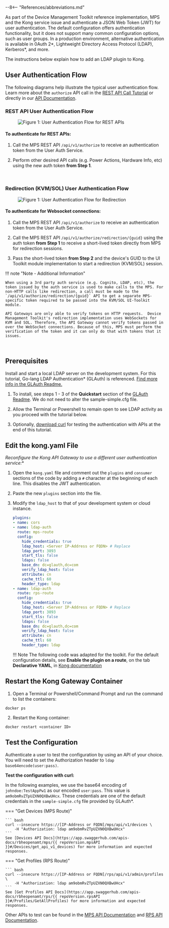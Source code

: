 --8<-- "References/abbreviations.md"


As part of the Device Management Toolkit reference implementation, MPS and the Kong service issue and authenticate a JSON Web Token (JWT) for user authentication. The default configuration offers authentication functionality, but it does not support many common configuration options, such as user groups. In a production environment, alternative authentication is available in 0Auth 2*, Lightweight Directory Access Protocol (LDAP), Kerberos*, and more.

The instructions below explain how to add an LDAP plugin to Kong.

## User Authentication Flow

The following diagrams help illustrate the typical user authentication flow. Learn more about the `authorize` API call in the [REST API Call Tutorial](./apiTutorial.md) or directly in our [API Documentation](../APIs/indexMPS.md).

### REST API User Authentication Flow

<figure class="figure-image">
<img src="..\..\assets\images\diagrams\UserAuth_API_Diagram.png" alt="Figure 1: User Authentication Flow for REST APIs">
</figure>

#### To authenticate for REST APIs:

1. Call the MPS REST API `/api/v1/authorize` to receive an authentication token from the User Auth Service.

2. Perform other desired API calls (e.g. Power Actions, Hardware Info, etc) using the new auth token **from Step 1**.

<br>

### Redirection (KVM/SOL) User Authentication Flow

<figure class="figure-image">
<img src="..\..\assets\images\diagrams\UserAuth_Redir_Diagram.png" alt="Figure 1: User Authentication Flow for Redirection">
</figure>

#### To authenticate for Websocket connections:

1. Call the MPS REST API `/api/v1/authorize` to receive an authentication token from the User Auth Service.

2. Call the MPS REST API `/api/v1/authorize/redirection/{guid}` using the auth token **from Step 1** to receive a short-lived token directly from MPS for redirection sessions.

3. Pass the short-lived token **from Step 2** and the device's GUID to the UI Toolkit module implementation to start a redirection (KVM/SOL) session.

!!! note "Note - Additional Information"

    When using a 3rd party auth service (e.g. Cognito, LDAP, etc), the token issued by the auth service is used to make calls to the MPS. For non-HTTP calls like redirection, a call must be made to the `/api/v1/authorize/redirection/{guid}` API to get a separate MPS-specific token required to be passed into the KVM/SOL UI-Toolkit module.

    API Gateways are only able to verify tokens on HTTP requests.  Device Management Toolkit's redirection implementation uses WebSockets for KVM and SOL. Therefore, the API Gateway cannot verify tokens passed in over the WebSocket connections. Because of this, MPS must perform the verification of the token and it can only do that with tokens that it issues.

<br>

## Prerequisites

Install and start a local LDAP server on the development system. For this tutorial, Go-lang LDAP Authentication* (GLAuth) is referenced. [Find more info in the GLAuth Readme.](https://github.com/glauth/glauth) 
    
1. To install, see steps 1 - 3 of the **Quickstart** section of the [GLAuth Readme](https://github.com/glauth/glauth#quickstart). We do not need to alter the sample-simple.cfg file.

2. Allow the Terminal or Powershell to remain open to see LDAP activity as you proceed with the tutorial below.

3. Optionally, [download curl](https://curl.se/) for testing the authentication with APIs at the end of this tutorial.


## Edit the kong.yaml File

**Reconfigure the Kong* API Gateway to use a different user authentication service:**

1. Open the `kong.yaml` file and comment out the `plugins` and `consumer` sections of the code by adding a `#` character at the beginning of each line. This disables the JWT authentication.

2. Paste the new `plugins` section into the file. 

3. Modify the `ldap_host` to that of your development system or cloud instance. 
    
    ``` yaml hl_lines="7 20"
    plugins:
    - name: cors
    - name: ldap-auth
      route: mps-route
      config: 
        hide_credentials: true
        ldap_host: <Server IP-Address or FQDN> # Replace
        ldap_port: 3893
        start_tls: false
        ldaps: false
        base_dn: dc=glauth,dc=com
        verify_ldap_host: false
        attribute: cn
        cache_ttl: 60
        header_type: ldap
    - name: ldap-auth
      route: rps-route
      config: 
        hide_credentials: true
        ldap_host: <Server IP-Address or FQDN> # Replace
        ldap_port: 3893
        start_tls: false
        ldaps: false
        base_dn: dc=glauth,dc=com
        verify_ldap_host: false
        attribute: cn
        cache_ttl: 60
        header_type: ldap
    ```

    !!! Note
        The following code was adapted for the toolkit. For the default configuration details, see **Enable the plugin on a route**, on the tab **Declarative YAML**, in [Kong documentation](https://docs.konghq.com/hub/kong-inc/ldap-auth/#main)

## Restart the Kong Gateway Container

1. Open a Terminal or Powershell/Command Prompt and run the command to list the containers:

```
docker ps
```

2. Restart the Kong container:

```
docker restart <container ID>
```


## Test the Configuration

Authenticate a user to test the configuration by using an API of your choice. You will need to set the Authorization header to `ldap base64encode(user:pass)`.

**Test the configuration with curl:**

In the following examples, we use the base64 encoding of `johndoe:TestAppPw1` as our encoded `user:pass`. This value is `am9obmRvZTpUZXN0QXBwUHcx`. These credentials are one of the default credentials in the `sample-simple.cfg` file provided by GLAuth*.

=== "Get Devices (MPS Route)"     

    ``` bash
    curl --insecure https://[IP-Address or FQDN]/mps/api/v1/devices \
        -H "Authorization: ldap am9obmRvZTpUZXN0QXBwUHcx"
    ```
    See [Devices API Docs](https://app.swaggerhub.com/apis-docs/rbheopenamt/mps/{{ repoVersion.mpsAPI }}#/Devices/get_api_v1_devices) for more information and expected responses.
=== "Get Profiles (RPS Route)"

    ``` bash
    curl --insecure https://[IP-Address or FQDN]/rps/api/v1/admin/profiles \
        -H "Authorization: ldap am9obmRvZTpUZXN0QXBwUHcx"
    ```
    See [Get Profiles API Docs](https://app.swaggerhub.com/apis-docs/rbheopenamt/rps/{{ repoVersion.rpsAPI }}#/Profiles/GetAllProfiles) for more information and expected responses.


Other APIs to test can be found in the [MPS API Documentation](../APIs/indexMPS.md) and [RPS API Documentation](../APIs/indexRPS.md).

<br>
<br>